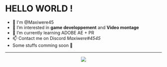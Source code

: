 # **HELLO WORLD !**
- 🙌 I'm @Maxiwere45
- 👀 I’m interested in **game developpement** and **Video montage**
- 🌱 I’m currently learning ADOBE AE + PR
- 📫 Contact me on Discord *Maxiwere#4545*
- Some stuffs comming soon 🤗

---

<p align="center">
  <a href="https://skillicons.dev">
    <img src="https://skillicons.dev/icons?i=py,git,html,css,vscode,discord,c,java,linux,md,pr,ae" />
  </a>
</p>
